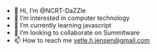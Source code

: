 - 👋 Hi, I’m @NCRT-DaZZle
- 👀 I’m interested in computer technology
- 🌱 I’m currently learning javascript
- 💞️ I’m looking to collaborate on Summitware
- 📫 How to reach me vetle.h.jensen@gmail.com

<!---
NCRT-DaZZle/NCRT-DaZZle is a ✨ special ✨ repository because its `README.md` (this file) appears on your GitHub profile.
You can click the Preview link to take a look at your changes.
--->
